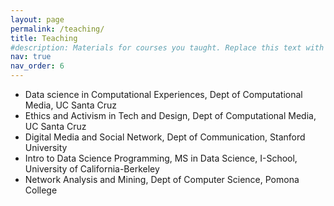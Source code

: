 ```yaml
---
layout: page
permalink: /teaching/
title: Teaching
#description: Materials for courses you taught. Replace this text with your description.
nav: true
nav_order: 6
---
```


- Data science in Computational Experiences, Dept of Computational Media, UC Santa Cruz                 	 
- Ethics and Activism in Tech and Design, Dept of Computational Media, UC Santa Cruz            
- Digital Media and Social Network, Dept of Communication, Stanford University                     	          
- Intro to Data Science Programming, MS in Data Science, I-School, University of California-Berkeley	    
- Network Analysis and Mining, Dept of Computer Science, Pomona College				      

